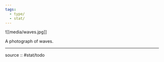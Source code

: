 ```yaml
---
tags:
  - type/
  - stat/
---
```


![[media/waves.jpg]]

A photograph of waves.

---

source :: #stat/todo